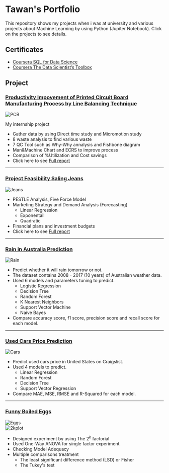 # Tawan's Portfolio

This repository shows my projects when i was at university and various projects about Machine Learning by using Python (Jupiter Notebook). Click on the projects to see details.

## Certificates
- [Coursera SQL for Data Science](https://github.com/TawanTan/Tawan_Tantakull_Portfolio/blob/master/My_certificate/Coursera%20SQL%20for%20Data%20Science.pdf)
- [Coursera The Data Scientist’s Toolbox](https://github.com/TawanTan/Tawan_Tantakull_Portfolio/blob/master/My_certificate/Coursera%20The%20Data%20Scientist%E2%80%99s%20Toolbox.pdf)

## Project

### [Productivity Impovement of Printed Circuit Board Manufacturing Process by Line Balancing Technique](https://github.com/TawanTan/Tawan_Tantakull_Portfolio/blob/master/Line-Balancing/Intership_project.pdf)  

![PCB](https://raw.githubusercontent.com/TawanTan/Tawan_Tantakull_Portfolio/master/Line-Balancing/PCB.png)

My internship project
- Gather data by using Direct time study and Micromotion study 
- 8 waste analysis to find various waste
- 7 QC Tool such as Why-Why annalysis and Fishbone diagram
- Man&Machine Chart and ECRS to improve process
- Comparison of %Utilization and Cost savings  
- Click here to see [Full report](https://github.com/TawanTan/Tawan_Tantakull_Portfolio/blob/master/Line-Balancing/Full_report.pdf)

---

### [Project Feasibility Saling Jeans](https://github.com/TawanTan/Tawan_Tantakull_Portfolio/blob/master/Project-Feasibility-Study/Project_Feas_Jeans_in_mor.pdf)

![Jeans](https://raw.githubusercontent.com/TawanTan/Tawan_Tantakull_Portfolio/master/Project-Feasibility-Study/JeansCover.png)
- PESTLE Analysis, Five Force Model
- Marketing Strategy and Demand Analysis (Forecasting)
    - Linear Regression
    - Exponentail
    - Quadratic
- Financial plans and investment budgets
- Click here to see [Full report](https://github.com/TawanTan/Tawan_Tantakull_Portfolio/blob/master/Project-Feasibility-Study/Full_report_Jeans.pdf)

---

### [Rain in Australia Prediction](https://github.com/TawanTan/Tawan_Tantakull_Portfolio/blob/master/Rain-in-Australia-Prediction/Rain-in-Australia-Prediction.ipynb)
![Rain](https://media1.tenor.com/images/735e68b36fb24b5cadda815230daad05/tenor.gif?itemid=13649339)
- Predict whether it will rain tomorrow or not.
- The dataset contains 2008 - 2017 (10 years) of Australian weather data.
- Used 6 models and parameters tuning to predict.
    - Logistic Regression
    - Decision Tree
    - Random Forest
    - K Nearest Neighbors
    - Support Vector Machine
    - Naive Bayes
- Compare accuracy score, f1 score, precision score and recall score for each model.

---

### [Used Cars Price Prediction](https://github.com/TawanTan/Tawan_Tantakull_Portfolio/blob/master/Used-Cars-Price-Prediction/Used-Cars-Price-Prediction.ipynb)
![Cars](https://live.staticflickr.com/5052/5503668485_33e8c42932_w.jpg)
- Predict used cars price in United States on Craigslist.
- Used 4 models to predict.
    - Linear Regression
    - Random Forest
    - Decision Tree
    - Support Vector Regression
- Compare MAE, MSE, RMSE and R-Squared for each model.

---

### [Funny Boiled Eggs](https://github.com/TawanTan/Tawan_Tantakull_Portfolio/blob/master/Boiled-eggs/Boiled_Eaggs.md)

![Eggs](https://raw.githubusercontent.com/TawanTan/Tawan_Tantakull_Portfolio/master/Boiled-eggs/CoverImage.jpg)  
![2kplot](https://raw.githubusercontent.com/TawanTan/Tawan_Tantakull_Portfolio/master/Boiled-eggs/2kCube.png)

- Designed experiment by using The 2<sup>k</sup> factorial
- Used One-Way ANOVA for single factor experiment
- Checking Model Adequacy 
- Multiple comparisons treatment
    - The least significant difference method (LSD) or Fisher
    - The Tukey's test





